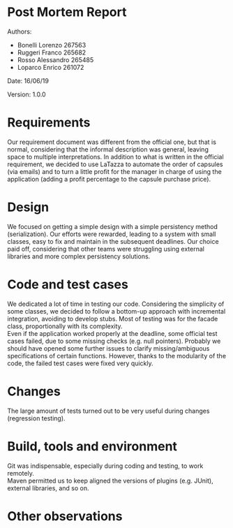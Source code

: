 # Post Mortem Report

Authors:
* Bonelli Lorenzo 267563  
* Ruggeri Franco 265682  
* Rosso Alessandro 265485  
* Loparco Enrico 261072  

Date: 16/06/19

Version: 1.0.0

# Requirements

Our requirement document was different from the official one, but that is normal, considering that the informal description was general, leaving space to multiple interpretations.
In addition to what is written in the official requirement, we decided to use LaTazza to automate the order of capsules (via emails) and to turn a little profit for the manager in charge of using the application (adding a profit percentage to the capsule purchase price).

# Design

We focused on getting a simple design with a simple persistency method (serialization). Our efforts were rewarded, leading to a system with small classes, easy to fix and maintain in the subsequent deadlines.
Our choice paid off, considering that other teams were struggling using external libraries and more complex persistency solutions.

# Code and test cases

We dedicated a lot of time in testing our code. Considering the simplicity of some classes, we decided to follow a bottom-up approach with incremental integration, avoiding to develop stubs. Most of testing was for the facade class, proportionally with its complexity.  
Even if the application worked properly at the deadline, some official test cases failed, due to some missing checks (e.g. null pointers). Probably we should have opened some further issues to clarify missing/ambiguous specifications of certain functions.
However, thanks to the modularity of the code, the failed test cases were fixed very quickly.

# Changes

The large amount of tests turned out to be very useful during changes (regression testing).

# Build, tools and environment

Git was indispensable, especially during coding and testing, to work remotely.  
Maven permitted us to keep aligned the versions of plugins (e.g. JUnit), external libraries, and so on.

# Other observations
